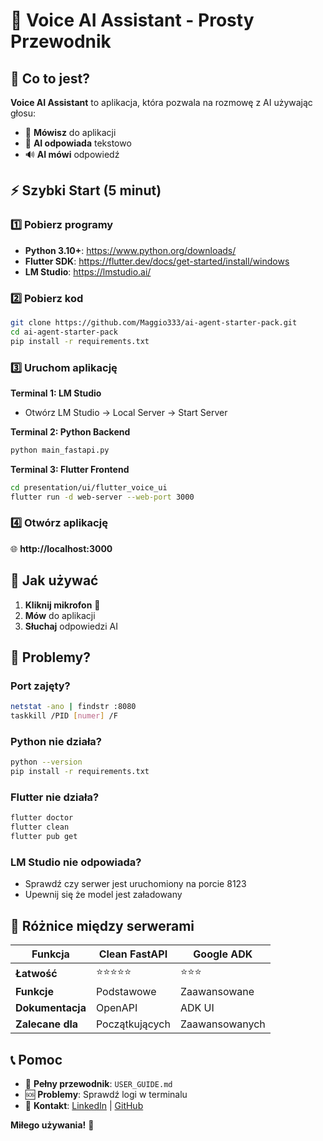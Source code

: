 # 🎤 Voice AI Assistant - Prosty Przewodnik

## 🎯 Co to jest?

**Voice AI Assistant** to aplikacja, która pozwala na rozmowę z AI używając głosu:

- 🎤 **Mówisz** do aplikacji
- 🤖 **AI odpowiada** tekstowo  
- 🔊 **AI mówi** odpowiedź

## ⚡ Szybki Start (5 minut)

### 1️⃣ Pobierz programy
- **Python 3.10+**: https://www.python.org/downloads/
- **Flutter SDK**: https://flutter.dev/docs/get-started/install/windows
- **LM Studio**: https://lmstudio.ai/

### 2️⃣ Pobierz kod
```bash
git clone https://github.com/Maggio333/ai-agent-starter-pack.git
cd ai-agent-starter-pack
pip install -r requirements.txt
```

### 3️⃣ Uruchom aplikację

**Terminal 1: LM Studio**
- Otwórz LM Studio → Local Server → Start Server

**Terminal 2: Python Backend**
```bash
python main_fastapi.py
```

**Terminal 3: Flutter Frontend**
```bash
cd presentation/ui/flutter_voice_ui
flutter run -d web-server --web-port 3000
```

### 4️⃣ Otwórz aplikację
🌐 **http://localhost:3000**

## 🎤 Jak używać

1. **Kliknij mikrofon** 🎤
2. **Mów** do aplikacji
3. **Słuchaj** odpowiedzi AI

## 🔧 Problemy?

### Port zajęty?
```bash
netstat -ano | findstr :8080
taskkill /PID [numer] /F
```

### Python nie działa?
```bash
python --version
pip install -r requirements.txt
```

### Flutter nie działa?
```bash
flutter doctor
flutter clean
flutter pub get
```

### LM Studio nie odpowiada?
- Sprawdź czy serwer jest uruchomiony na porcie 8123
- Upewnij się że model jest załadowany

## 🎯 Różnice między serwerami

| Funkcja | Clean FastAPI | Google ADK |
|---------|---------------|------------|
| **Łatwość** | ⭐⭐⭐⭐⭐ | ⭐⭐⭐ |
| **Funkcje** | Podstawowe | Zaawansowane |
| **Dokumentacja** | OpenAPI | ADK UI |
| **Zalecane dla** | Początkujących | Zaawansowanych |

## 📞 Pomoc

- 📖 **Pełny przewodnik**: `USER_GUIDE.md`
- 🆘 **Problemy**: Sprawdź logi w terminalu
- 💼 **Kontakt**: [LinkedIn](https://www.linkedin.com/in/arkadiusz-s%C5%82ota-229551172/) | [GitHub](https://github.com/Maggio333)

**Miłego używania!** 🎉
